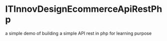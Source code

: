 # ITInnovDesignEcommerceApiRestPhp
a simple demo of building a simple API rest in php for learning purpose
